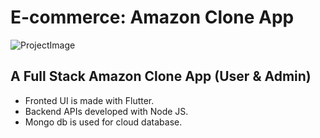 # E-commerce: Amazon Clone App


![ProjectImage](https://res.cloudinary.com/dyduvs3s5/image/upload/v1692112882/m10tnhzjmktmxztfjpfh.png)



## A Full Stack Amazon Clone App (User & Admin) 
- Fronted UI is made with Flutter.
- Backend APIs developed with Node JS.
- Mongo db is used for cloud database.


